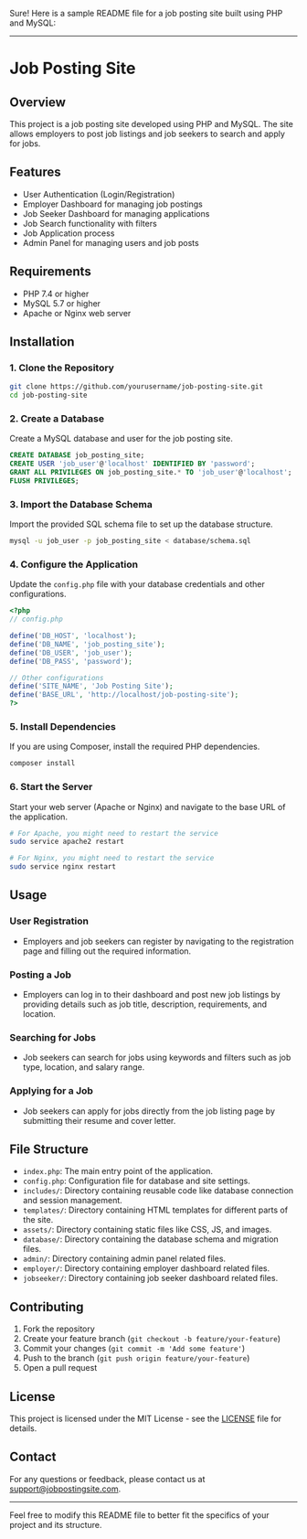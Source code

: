Sure! Here is a sample README file for a job posting site built using PHP and MySQL:

---

# Job Posting Site

## Overview
This project is a job posting site developed using PHP and MySQL. The site allows employers to post job listings and job seekers to search and apply for jobs.

## Features
- User Authentication (Login/Registration)
- Employer Dashboard for managing job postings
- Job Seeker Dashboard for managing applications
- Job Search functionality with filters
- Job Application process
- Admin Panel for managing users and job posts

## Requirements
- PHP 7.4 or higher
- MySQL 5.7 or higher
- Apache or Nginx web server

## Installation

### 1. Clone the Repository
```bash
git clone https://github.com/yourusername/job-posting-site.git
cd job-posting-site
```

### 2. Create a Database
Create a MySQL database and user for the job posting site.
```sql
CREATE DATABASE job_posting_site;
CREATE USER 'job_user'@'localhost' IDENTIFIED BY 'password';
GRANT ALL PRIVILEGES ON job_posting_site.* TO 'job_user'@'localhost';
FLUSH PRIVILEGES;
```

### 3. Import the Database Schema
Import the provided SQL schema file to set up the database structure.
```bash
mysql -u job_user -p job_posting_site < database/schema.sql
```

### 4. Configure the Application
Update the `config.php` file with your database credentials and other configurations.
```php
<?php
// config.php

define('DB_HOST', 'localhost');
define('DB_NAME', 'job_posting_site');
define('DB_USER', 'job_user');
define('DB_PASS', 'password');

// Other configurations
define('SITE_NAME', 'Job Posting Site');
define('BASE_URL', 'http://localhost/job-posting-site');
?>
```

### 5. Install Dependencies
If you are using Composer, install the required PHP dependencies.
```bash
composer install
```

### 6. Start the Server
Start your web server (Apache or Nginx) and navigate to the base URL of the application.
```bash
# For Apache, you might need to restart the service
sudo service apache2 restart

# For Nginx, you might need to restart the service
sudo service nginx restart
```

## Usage
### User Registration
- Employers and job seekers can register by navigating to the registration page and filling out the required information.

### Posting a Job
- Employers can log in to their dashboard and post new job listings by providing details such as job title, description, requirements, and location.

### Searching for Jobs
- Job seekers can search for jobs using keywords and filters such as job type, location, and salary range.

### Applying for a Job
- Job seekers can apply for jobs directly from the job listing page by submitting their resume and cover letter.

## File Structure
- `index.php`: The main entry point of the application.
- `config.php`: Configuration file for database and site settings.
- `includes/`: Directory containing reusable code like database connection and session management.
- `templates/`: Directory containing HTML templates for different parts of the site.
- `assets/`: Directory containing static files like CSS, JS, and images.
- `database/`: Directory containing the database schema and migration files.
- `admin/`: Directory containing admin panel related files.
- `employer/`: Directory containing employer dashboard related files.
- `jobseeker/`: Directory containing job seeker dashboard related files.

## Contributing
1. Fork the repository
2. Create your feature branch (`git checkout -b feature/your-feature`)
3. Commit your changes (`git commit -m 'Add some feature'`)
4. Push to the branch (`git push origin feature/your-feature`)
5. Open a pull request

## License
This project is licensed under the MIT License - see the [LICENSE](LICENSE) file for details.

## Contact
For any questions or feedback, please contact us at support@jobpostingsite.com.

---

Feel free to modify this README file to better fit the specifics of your project and its structure.

